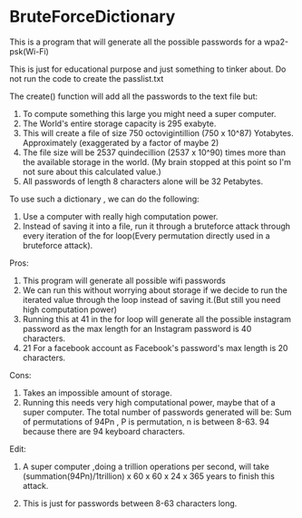 # BruteForceDictionary

This is a program that will generate all the possible passwords for a wpa2-psk(Wi-Fi)

This is just for educational purpose and just something to tinker about.
Do not run the code to create the passlist.txt

The create() function will add all the passwords to the text file but:
1. To compute something this large you might need a super computer.
2. The World's entire storage capacity is 295 exabyte.
3. This will create a file of size 750 octovigintillion (750 x 10^87) Yotabytes. Approximately (exaggerated by a factor of maybe 2)
4. The file size will be 2537 quindecillion (2537 x 10^90) times more than the available storage in the world. (My brain stopped at this point so I'm not sure about this calculated value.)
5. All passwords of length 8 characters alone will be 32 Petabytes.

To use such a dictionary , we can do the following:
1. Use a computer with really high computation power.
2. Instead of saving it into a file, run it through a bruteforce attack through every iteration of the for loop(Every permutation directly used in a bruteforce attack).

Pros:
1. This program will generate all possible wifi passwords
2. We can run this without worrying about storage if we decide to run the iterated value through the loop instead of saving it.(But still you need high computation power) 
3. Running this at 41 in the for loop will generate all the possible instagram password as the max length for an Instagram password is 40 characters.
4. 21 For a facebook account as Facebook's password's max length is 20 characters.

Cons:
1. Takes an impossible amount of storage.
2. Running this needs very high computational power, maybe that of a super computer. The total number of passwords generated will be:
   Sum of permutations of 94Pn , P is permutation, n is between 8-63. 94 because there are 94 keyboard characters.


Edit:
1. A super computer ,doing a trillion operations per second, will take (summation(94Pn)/1trillion) x 60 x 60 x 24 x 365 years to finish this attack. 

2. This is just for passwords between 8-63 characters long.
